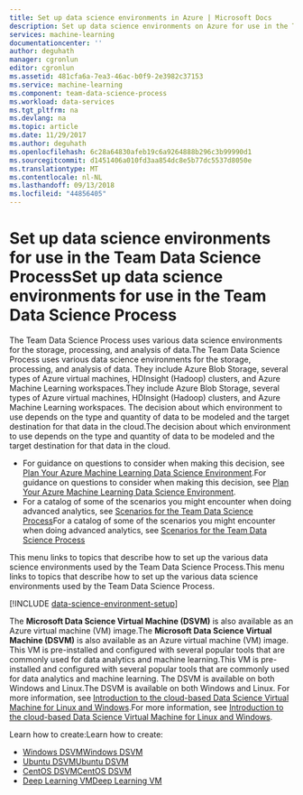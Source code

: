 ```yaml
---
title: Set up data science environments in Azure | Microsoft Docs
description: Set up data science environments on Azure for use in the Team Data Science Process.
services: machine-learning
documentationcenter: ''
author: deguhath
manager: cgronlun
editor: cgronlun
ms.assetid: 481cfa6a-7ea3-46ac-b0f9-2e3982c37153
ms.service: machine-learning
ms.component: team-data-science-process
ms.workload: data-services
ms.tgt_pltfrm: na
ms.devlang: na
ms.topic: article
ms.date: 11/29/2017
ms.author: deguhath
ms.openlocfilehash: 6c28a64830afeb19c6a9264888b296c3b99990d1
ms.sourcegitcommit: d1451406a010fd3aa854dc8e5b77dc5537d8050e
ms.translationtype: MT
ms.contentlocale: nl-NL
ms.lasthandoff: 09/13/2018
ms.locfileid: "44856405"
---
```

# <a name="set-up-data-science-environments-for-use-in-the-team-data-science-process"></a><span data-ttu-id="57dea-103">Set up data science environments for use in the Team Data Science Process</span><span class="sxs-lookup"><span data-stu-id="57dea-103">Set up data science environments for use in the Team Data Science Process</span></span>
<span data-ttu-id="57dea-104">The Team Data Science Process uses various data science environments for the storage, processing, and analysis of data.</span><span class="sxs-lookup"><span data-stu-id="57dea-104">The Team Data Science Process uses various data science environments for the storage, processing, and analysis of data.</span></span> <span data-ttu-id="57dea-105">They include Azure Blob Storage, several types of Azure virtual machines, HDInsight (Hadoop) clusters, and Azure Machine Learning workspaces.</span><span class="sxs-lookup"><span data-stu-id="57dea-105">They include Azure Blob Storage, several types of Azure virtual machines, HDInsight (Hadoop) clusters, and Azure Machine Learning workspaces.</span></span> <span data-ttu-id="57dea-106">The decision about which environment to use depends on the type and quantity of data to be modeled and the target destination for that data in the cloud.</span><span class="sxs-lookup"><span data-stu-id="57dea-106">The decision about which environment to use depends on the type and quantity of data to be modeled and the target destination for that data in the cloud.</span></span> 

* <span data-ttu-id="57dea-107">For guidance on questions to consider when making this decision, see [Plan Your Azure Machine Learning Data Science Environment](plan-your-environment.md).</span><span class="sxs-lookup"><span data-stu-id="57dea-107">For guidance on questions to consider when making this decision, see [Plan Your Azure Machine Learning Data Science Environment](plan-your-environment.md).</span></span> 
* <span data-ttu-id="57dea-108">For a catalog of some of the scenarios you might encounter when doing advanced analytics, see [Scenarios for the Team Data Science Process](plan-sample-scenarios.md)</span><span class="sxs-lookup"><span data-stu-id="57dea-108">For a catalog of some of the scenarios you might encounter when doing advanced analytics, see [Scenarios for the Team Data Science Process](plan-sample-scenarios.md)</span></span>

<span data-ttu-id="57dea-109">This menu links to topics that describe how to set up the various data science environments used by the Team Data Science Process.</span><span class="sxs-lookup"><span data-stu-id="57dea-109">This menu links to topics that describe how to set up the various data science environments used by the Team Data Science Process.</span></span>

[!INCLUDE [data-science-environment-setup](../../../includes/cap-setup-environments.md)]

<span data-ttu-id="57dea-110">The **Microsoft Data Science Virtual Machine (DSVM)** is also available as an Azure virtual machine (VM) image.</span><span class="sxs-lookup"><span data-stu-id="57dea-110">The **Microsoft Data Science Virtual Machine (DSVM)** is also available as an Azure virtual machine (VM) image.</span></span> <span data-ttu-id="57dea-111">This VM is pre-installed and configured with several popular tools that are commonly used for data analytics and machine learning.</span><span class="sxs-lookup"><span data-stu-id="57dea-111">This VM is pre-installed and configured with several popular tools that are commonly used for data analytics and machine learning.</span></span> <span data-ttu-id="57dea-112">The DSVM is available on both Windows and Linux.</span><span class="sxs-lookup"><span data-stu-id="57dea-112">The DSVM is available on both Windows and Linux.</span></span> <span data-ttu-id="57dea-113">For more information, see [Introduction to the cloud-based Data Science Virtual Machine for Linux and Windows](../data-science-virtual-machine/overview.md).</span><span class="sxs-lookup"><span data-stu-id="57dea-113">For more information, see [Introduction to the cloud-based Data Science Virtual Machine for Linux and Windows](../data-science-virtual-machine/overview.md).</span></span>

<span data-ttu-id="57dea-114">Learn how to create:</span><span class="sxs-lookup"><span data-stu-id="57dea-114">Learn how to create:</span></span>

- [<span data-ttu-id="57dea-115">Windows DSVM</span><span class="sxs-lookup"><span data-stu-id="57dea-115">Windows DSVM</span></span>](../data-science-virtual-machine/provision-vm.md)
- [<span data-ttu-id="57dea-116">Ubuntu DSVM</span><span class="sxs-lookup"><span data-stu-id="57dea-116">Ubuntu DSVM</span></span>](../data-science-virtual-machine/dsvm-ubuntu-intro.md)
- [<span data-ttu-id="57dea-117">CentOS DSVM</span><span class="sxs-lookup"><span data-stu-id="57dea-117">CentOS DSVM</span></span>](../data-science-virtual-machine/linux-dsvm-intro.md)
- [<span data-ttu-id="57dea-118">Deep Learning VM</span><span class="sxs-lookup"><span data-stu-id="57dea-118">Deep Learning VM</span></span>](../data-science-virtual-machine/provision-deep-learning-dsvm.md)
